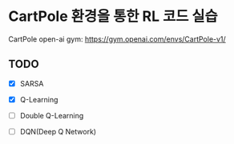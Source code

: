# CartPole 환경을 통한 RL 코드 실습

CartPole open-ai gym: https://gym.openai.com/envs/CartPole-v1/





## TODO

- [x] SARSA
- [x] Q-Learning
- [ ] Double Q-Learning
- [ ] DQN(Deep Q Network)

